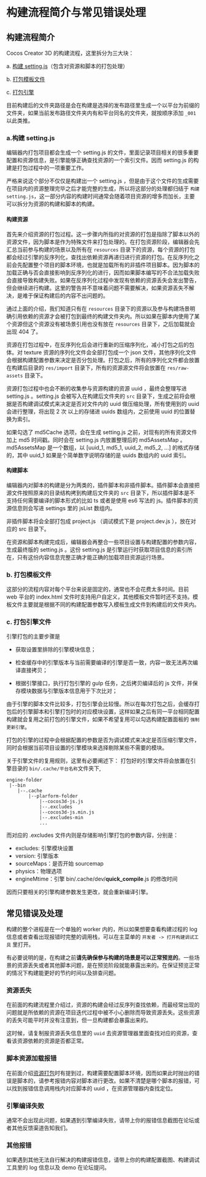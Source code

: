 # 构建流程简介与常见错误处理

## 构建流程简介
Cocos Creator 3D 的构建流程，这里拆分为三大块：

a. [构建 setting.js](###a.构建setting.js)（包含对资源和脚本的打包处理）

b. [打包模板文件](###b.打包模板文件)

c. [打包引擎](###c.打包引擎文件)

目前构建后的文件夹路径是会在构建是选择的发布路径里生成一个以平台为前缀的文件夹，如果当前发布路径文件夹内有和平台同名的文件夹，就按顺序添加 `_001` 以此类推。

### a.构建 setting.js
编辑器内打包项目都会生成一个 setting.js 的文件，里面记录项目相关的很多重要配置和资源信息，是引擎能够正确查找资源的一个索引文件。因而 setting.js 的构建是打包过程中的一项重要工作。

严格来说这个部分不仅仅是构建出一个 setting.js ，但是由于这个文件的生成需要在项目内的资源整理完毕之后才能完整的生成，所以将这部分的处理都归结于 `构建 setting.js`，这一部分内容的构建时间通常会随着项目资源的增多而加长，主要可以拆分为资源的构建和脚本的构建。

#### 构建资源
首先来介绍资源的打包过程。这一步骤内所指的对资源的打包是指除了脚本以外的资源文件，因为脚本是作为特殊文件来打包处理的。在打包资源阶段，编辑器会先汇总当前参与构建的场景以及所有在 `resources` 目录下的资源，每个资源的打包都会经过引擎的反序列化，查找出依赖资源再递归进行资源的打包。在反序列化之前会先配置整个项目的脚本环境，也就是加载所有的非插件项目脚本。因为脚本的加载正确与否会直接影响到反序列化的进行，因而如果脚本编写的不合法加载失败会直接导致构建失败。如果在反序列化过程中发现有依赖的资源丢失会发出警告，但会继续进行构建。这里的警告并不意味着问题不需要解决，如果资源丢失不解决，是难于保证构建后的内容不出问题的。

通过上面的介绍，我们知道只有在 `resources` 目录下的资源以及参与构建场景明确引用依赖的资源才会被打包到最终的构建文件夹内。所以如果在脚本内使用了某个资源但这个资源没有被场景引用也没有放在 `resources` 目录下，之后加载就会出现 404 了。

资源在打包过程中，在反序列化后会进行重新的压缩序列化，减小打包之后的包体。对 texture 资源的序列化文件会全部打包成一个 json 文件，其他序列化文件会根据构建配置参数来决定是否分包处理。打包之后，所有的序列化文件都会放置在构建后目录的 `res/import` 目录下，所有的资源源文件将会放置在 `res/raw-assets` 目录下。

资源打包过程中也会不断的收集参与资源构建的资源 uuid ，最终会整理写进 setting.js 。setting.js 会被写入在构建后文件夹的 `src` 目录下，生成之前将会根据是否构建调试模式来决定是否对文件内的 uuid 做压缩处理，所有使用到的 uuid 会进行整理，将出现 2 次 以上的存储进 uuids 数组内，之前使用 uuid 的位置替换为索引。

如果勾选了 md5Cache 选项，会在生成 setting.js 之前，对现有的所有资源文件加上 md5 时间戳。同时会在 setting.js 内放置整理后的 md5AssetsMap 。md5AssetsMap 是一个数组，以 [uuid_1, md5_1, uuid_2, md5_2, ...] 的格式存储的，其中 uuid_1 如果是个简单数字说明存储的是 uuids 数组内的 uuid 索引。

#### 构建脚本
编辑器内对脚本的构建是分为两类的，插件脚本和非插件脚本。插件脚本会直接把源文件按照原来的目录结构拷到构建后文件夹的 `src` 目录下，所以插件脚本是不支持任何需要编译的脚本形式的比如 ts 或者是使用 es6 写法的 js。插件脚本的资源信息则会写进 settings 里的 jsList 数组内。

非插件脚本将会全部打包成 project.js （调试模式下是 project.dev.js ），放在对应的 src 目录下。

在资源和脚本构建完成后，编辑器会再整合一些项目设置与构建配置的参数内容，生成最终版的 setting.js 。这份 setting.js 是引擎运行时获取项目信息的索引所在，只有这份内容信息完整正确才能正确的加载项目资源运行场景。

### b. 打包模板文件
这部分的流程内容对每个平台来说是固定的，通常也不会花费太多时间。目前 web 平台的 index.html 文件时支持用户自定义，其他模板文件暂时还不支持。模板文件主要就是根据不同的构建配置参数写入模板生成文件到构建后的文件夹内。

### c. 打包引擎文件

引擎打包的主要步骤是

- 获取设置里排除的引擎模块信息；

- 检查缓存中的引擎版本与当前需要编译的引擎是否一致，内容一致无法再次编译直接拷贝；

- 根据引擎接口，执行打包引擎的 gulp 任务，之后拷贝编译后的 js 文件，并保存模块数据与引擎版本信息用于下次比对；

由于引擎的脚本文件比较多，打包引擎会比较慢。所以在每次打包之后，会缓存打包后的引擎脚本和引擎打包时的对应模块设置，这样如果之后有同一平台相同配置构建就会复用之前打包的引擎文件，如果不希望复用可以勾选构建配置面板的 `强制更新引擎`。

打包的引擎的过程中会根据配置的参数是否为调试模式来决定是否压缩引擎文件，同时会根据当前项目设置的引擎模块来选择剔除某些不需要的模块。

关于引擎文件的复用规则，这里有必要阐述下：
打包好的引擎文件将会放置在引擎目录的 `bin/.cache/平台名称`文件夹下,
```
engine-folder
 |--bin
    |--.cache
        |--plarform-folder
            |--cocos3d-js.js
            |--.excludes
            |--cocos3d-js.min.js
            |--.excludes-min
            ...
```
而对应的 .excludes 文件内则是存储影响引擎打包的参数内容，分别是：
- excludes: 引擎模块设置
- version: 引擎版本
- sourceMaps：是否开始 sourcemap
- physics：物理选项
- engineMtime：引擎 bin/.cache/dev/__quick_compile__.js 的修改时间

因而只要相关的引擎构建参数发生更改，就会重新编译引擎。

## 常见错误及处理
构建的整个进程是在一个单独的 worker 内的，所以如果想要查看构建过程的 log 信息或者查看出现报错时完整的调用栈，可以在主菜单的 `开发者 -> 打开构建调试工具` 里打开。

有必要说明的是，在构建之前**请先确保参与构建的场景是可以正常预览的**。一些场景的资源丢失或者其他脚本问题，是在预览阶段就能暴露出来的。在保证预览正常的情况下构建能更好的节约时间以及排查问题。

### 资源丢失
在前面的构建流程里介绍过，资源的构建会经过反序列查找依赖，而最经常出现的问题就是所依赖的资源在项目迭代过程中被不小心删除而导致资源丢失。这些资源的丢失可能平时并没有注意到，但一旦构建都会暴露出来的。

这时候，请复制报资源丢失信息里的 `uuid` 去资源管理器里面查找对应的资源，查看该资源依赖的资源是否都正常。

### 脚本资源加载报错
在前面介绍[资源打包](####构建资源)时有提到过，构建需要配置脚本环境，因而如果此时抛出的错误是脚本的，请参考报错内容对脚本进行更改。如果不清楚是哪个脚本的报错，可以找到报错信息调用栈内对应脚本的 uuid ，在资源管理器内查找定位。

### 引擎编译失败
通常不会出现此问题，如果遇到引擎编译失败，请带上你的报错信息截图在论坛或者其他反馈渠道告知我们。

### 其他报错
如果遇到其他无法自行解决的构建报错信息，请带上你的构建配置截图、构建调试工具里的 log 信息以及 demo 在论坛提问。